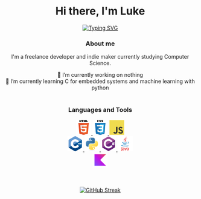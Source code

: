 <div align="center">

<h1>Hi there, I'm Luke </h1>

[![Typing SVG](https://readme-typing-svg.demolab.com?font=Fira+Code&weight=600&size=24&pause=1000&color=8847F7&center=true&vCenter=true&random=false&width=600&lines=Software+Developer;Freelancer;Dungeon+Master;Data+Analyst;Indie+Maker)](https://git.io/typing-svg)
</div>

<div align="center">
<div align="center">
<h3>About me</h3>

I'm a freelance developer and indie maker currently studying Computer Science.

🔭 I’m currently working on nothing <br>
🌱 I’m currently learning C for embedded systems and machine learning with python  <br>
<br>
</div>
<div align="center">
<h3>Languages and Tools</h3>
<a href="https://www.w3.org/html/" target="_blank" rel="noreferrer"> <img src="https://raw.githubusercontent.com/devicons/devicon/master/icons/html5/html5-original-wordmark.svg" alt="html5" width="40" height="40"/>
<a href="https://www.w3schools.com/css/" target="_blank" rel="noreferrer"> <img src="https://raw.githubusercontent.com/devicons/devicon/master/icons/css3/css3-original-wordmark.svg" alt="css3" width="40" height="40"/>
<a href="https://developer.mozilla.org/en-US/docs/Web/JavaScript" target="_blank" rel="noreferrer"> <img src="https://raw.githubusercontent.com/devicons/devicon/master/icons/javascript/javascript-original.svg" alt="javascript" width="40" height="40"/>
<br>
<a href="https://en.cppreference.com/w/" target="_blank" rel="noreferrer">
  <img src="https://raw.githubusercontent.com/devicons/devicon/master/icons/cplusplus/cplusplus-original.svg" alt="C++" width="40" height="40"/>
</a>
<a href="https://www.python.org" target="_blank" rel="noreferrer"> <img src="https://raw.githubusercontent.com/devicons/devicon/master/icons/python/python-original.svg" alt="python" width="40" height="40"/>
<a href="https://learn.microsoft.com/en-us/dotnet/csharp/" target="_blank" rel="noreferrer"> <img src="https://raw.githubusercontent.com/devicons/devicon/master/icons/csharp/csharp-original.svg" alt="csharp" width="40" height="40"/>
<a href="https://www.oracle.com/java/" target="_blank" rel="noreferrer">
  <img src="https://raw.githubusercontent.com/devicons/devicon/master/icons/java/java-original-wordmark.svg" alt="java" width="40" height="40"/>
</a>
<br>
<a href="https://kotlinlang.org/" target="_blank" rel="noreferrer">
  <img src="https://raw.githubusercontent.com/devicons/devicon/master/icons/kotlin/kotlin-original.svg" alt="kotlin" width="40" height="40"/>
</a></div>
<br>
<br>
<div>
  
[![GitHub Streak](https://github-readme-streak-stats.herokuapp.com?user=Dysax&theme=dark&border=4B216D&fire=A958EB&ring=4B216D&sideLabels=BB6AEB&currStreakLabel=A958EB)](https://git.io/streak-stats)
</div>

